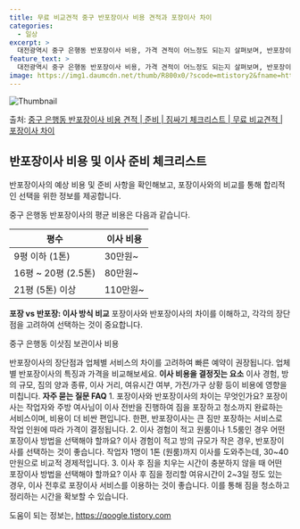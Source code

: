 ```yaml
---
title: 무료 비교견적 중구 반포장이사 비용 견적과 포장이사 차이
categories:
  - 일상
excerpt: >
  대전광역시 중구 은행동 반포장이사 비용, 가격 견적이 어느정도 되는지 살펴보며, 반포장이사를 준비함에 있어 짐싸기 준비 체크리스트가 무엇인지 보겠습니다. 마지막으로 포장이사와 차이점을 통해 무료 비교견적으로 어떤 것이 더 합리적인 선택인지 공유 드립니다.중구 은행동 포장이사 견적 샘플 보기 👈 클릭중구 은행동 포장이사 가격 살펴보기 👈 클릭중구 은행동 반포장이사 평균 이사 비용평수중구 은행동 평균 이사 비용원룸 이사9평 이하 (1톤)30만원~투룸/쓰리룸 이사16평 ~ 20평 (2.5톤)80만원~쓰리룸 이사21평 (5톤) ~110만원~우리집 무료 이사견적 받기 👈 클릭포장 vs 반포장: 이사 방식 비교이사 포장과 반포장의 가장 큰 차이점은 짐을 정리하고 포장하는 작업이 이사 업체에 의해 모두 처리되는..
feature_text: >
  대전광역시 중구 은행동 반포장이사 비용, 가격 견적이 어느정도 되는지 살펴보며, 반포장이사를 준비함에 있어 짐싸기 준비 체크리스트가 무엇인지 보겠습니다. 마지막으로 포장이사와 차이점을 통해 무료 비교견적으로 어떤 것이 더 합리적인 선택인지 공유 드립니다.중구 은행동 포장이사 견적 샘플 보기 👈 클릭중구 은행동 포장이사 가격 살펴보기 👈 클릭중구 은행동 반포장이사 평균 이사 비용평수중구 은행동 평균 이사 비용원룸 이사9평 이하 (1톤)30만원~투룸/쓰리룸 이사16평 ~ 20평 (2.5톤)80만원~쓰리룸 이사21평 (5톤) ~110만원~우리집 무료 이사견적 받기 👈 클릭포장 vs 반포장: 이사 방식 비교이사 포장과 반포장의 가장 큰 차이점은 짐을 정리하고 포장하는 작업이 이사 업체에 의해 모두 처리되는..
image: https://img1.daumcdn.net/thumb/R800x0/?scode=mtistory2&fname=https%3A%2F%2Fblog.kakaocdn.net%2Fdn%2Fs48p3%2FbtsHeaGaVsr%2FynQq9Y51gbUhPkV2mZH8AK%2Fimg.webp
---
```


![Thumbnail](https://img1.daumcdn.net/thumb/R800x0/?scode=mtistory2&fname=https%3A%2F%2Fblog.kakaocdn.net%2Fdn%2Fs48p3%2FbtsHeaGaVsr%2FynQq9Y51gbUhPkV2mZH8AK%2Fimg.webp)

<p>출처: <a href="https://qoogle.tistory.com/9718" rel="dofollow">중구 은행동 반포장이사 비용 견적 | 준비 | 짐싸기 체크리스트 | 무료 비교견적 | 포장이사 차이</a> </p>

## 반포장이사 비용 및 이사 준비 체크리스트

반포장이사의 예상 비용 및 준비 사항을 확인해보고, 포장이사와의 비교를 통해 합리적인 선택을 위한 정보를 제공합니다.

중구 은행동 반포장이사의 평균 비용은 다음과 같습니다.

평수 | 이사 비용  
---|---  
9평 이하 (1톤) | 30만원~  
16평 ~ 20평 (2.5톤) | 80만원~  
21평 (5톤) 이상 | 110만원~  
**포장 vs 반포장: 이사 방식 비교** 포장이사와 반포장이사의 차이를 이해하고, 각각의 장단점을 고려하여 선택하는 것이 중요합니다.

중구 은행동 이삿짐 보관이사 비용

반포장이사의 장단점과 업체별 서비스의 차이를 고려하여 빠른 예약이 권장됩니다. 업체별 반포장이사의 특징과 가격을 비교해보세요. **이사
비용을 결정짓는 요소** 이사 경험, 방의 규모, 짐의 양과 종류, 이사 거리, 여유시간 여부, 가전/가구 상황 등이 비용에 영향을
미칩니다. **자주 묻는 질문 FAQ** 1\. 포장이사와 반포장이사의 차이는 무엇인가요? 포장이사는 작업자와 주방 여사님이 이사 전반을
진행하여 짐을 포장하고 청소까지 완료하는 서비스이며, 비용이 더 비싼 편입니다. 한편, 반포장이사는 큰 짐만 포장하는 서비스로 작업 인원에
따라 가격이 결정됩니다. 2\. 이사 경험이 적고 원룸이나 1.5룸인 경우 어떤 포장이사 방법을 선택해야 할까요? 이사 경험이 적고 방의
규모가 작은 경우, 반포장이사를 선택하는 것이 좋습니다. 작업자 1명이 1톤 (원룸)까지 이사를 도와주는데, 30~40만원으로 비교적
경제적입니다. 3\. 이사 후 짐을 치우는 시간이 충분하지 않을 때 어떤 포장이사 방법을 선택해야 할까요? 이사 후 짐을 정리할 여유시간이
2~3일 정도 있는 경우, 이사 전후로 포장이사 서비스를 이용하는 것이 좋습니다. 이를 통해 짐을 청소하고 정리하는 시간을 확보할 수
있습니다.

 

도움이 되는 정보는, <a href="https://qoogle.tistory.com" rel="dofollow">https://qoogle.tistory.com</a>


